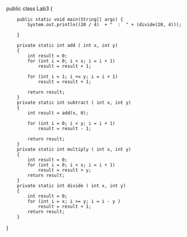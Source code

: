 public class Lab3 {

        public static void main(String[] args) {
            System.out.println((20 / 4)  + "  :  " + (divide(20, 4)));

        }

        private static int add ( int x, int y)
        {
            int result = 0;
            for (int i = 0; i < x; i = i + 1)
                result = result + 1;

            for (int i = 1; i <= y; i = i + 1)
                result = result + 1;

            return result;
        }
        private static int subtract ( int x, int y)
        {
            int result = add(x, 0);

            for (int i = 0; i < y; i = i + 1)
                result = result - 1;

            return result;
        }
        private static int multiply ( int x, int y)
        {
            int result = 0;
            for (int i = 0; i < x; i = i + 1)
                result = result + y;
            return result;
        }
        private static int divide ( int x, int y)
        {
            int result = 0;
            for (int i = x; i >= y; i = i - y )
                result = result + 1;
            return result;
        }


}
